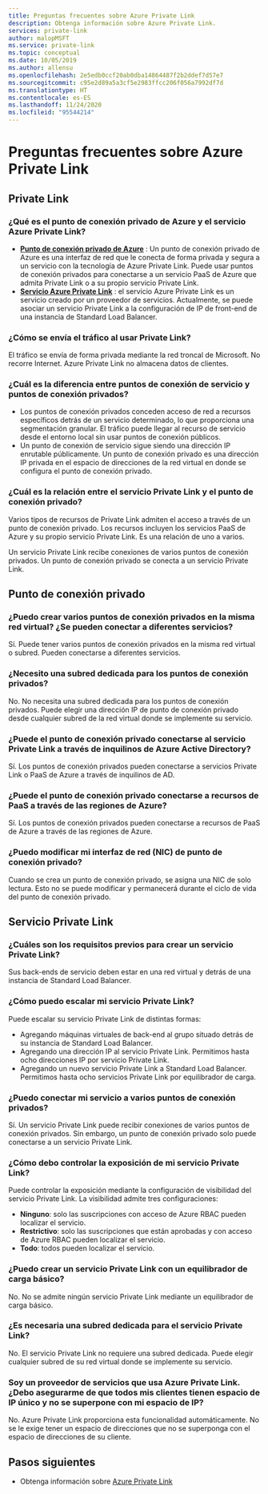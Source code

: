 ```yaml
---
title: Preguntas frecuentes sobre Azure Private Link
description: Obtenga información sobre Azure Private Link.
services: private-link
author: malopMSFT
ms.service: private-link
ms.topic: conceptual
ms.date: 10/05/2019
ms.author: allensu
ms.openlocfilehash: 2e5edb0ccf20ab0dba14864487f2b2ddef7d57e7
ms.sourcegitcommit: c95e2d89a5a3cf5e2983ffcc206f056a7992df7d
ms.translationtype: HT
ms.contentlocale: es-ES
ms.lasthandoff: 11/24/2020
ms.locfileid: "95544214"
---
```

# <a name="azure-private-link-frequently-asked-questions-faq"></a>Preguntas frecuentes sobre Azure Private Link

## <a name="private-link"></a>Private Link

### <a name="what-is-azure-private-endpoint-and-azure-private-link-service"></a>¿Qué es el punto de conexión privado de Azure y el servicio Azure Private Link?

- **[Punto de conexión privado de Azure](private-endpoint-overview.md)** : Un punto de conexión privado de Azure es una interfaz de red que le conecta de forma privada y segura a un servicio con la tecnología de Azure Private Link. Puede usar puntos de conexión privados para conectarse a un servicio PaaS de Azure que admita Private Link o a su propio servicio Private Link.
- **[Servicio Azure Private Link](private-link-service-overview.md)** : el servicio Azure Private Link es un servicio creado por un proveedor de servicios. Actualmente, se puede asociar un servicio Private Link a la configuración de IP de front-end de una instancia de Standard Load Balancer. 

### <a name="how-is-traffic-being-sent-when-using-private-link"></a>¿Cómo se envía el tráfico al usar Private Link?
El tráfico se envía de forma privada mediante la red troncal de Microsoft. No recorre Internet. Azure Private Link no almacena datos de clientes.
 
### <a name="what-is-the-difference-between-a-service-endpoints-and-a-private-endpoints"></a>¿Cuál es la diferencia entre puntos de conexión de servicio y puntos de conexión privados?
- Los puntos de conexión privados conceden acceso de red a recursos específicos detrás de un servicio determinado, lo que proporciona una segmentación granular. El tráfico puede llegar al recurso de servicio desde el entorno local sin usar puntos de conexión públicos.
- Un punto de conexión de servicio sigue siendo una dirección IP enrutable públicamente.  Un punto de conexión privado es una dirección IP privada en el espacio de direcciones de la red virtual en donde se configura el punto de conexión privado.

### <a name="what-is-the-relationship-between-private-link-service-and-private-endpoint"></a>¿Cuál es la relación entre el servicio Private Link y el punto de conexión privado?
Varios tipos de recursos de Private Link admiten el acceso a través de un punto de conexión privado. Los recursos incluyen los servicios PaaS de Azure y su propio servicio Private Link. Es una relación de uno a varios. 

Un servicio Private Link recibe conexiones de varios puntos de conexión privados. Un punto de conexión privado se conecta a un servicio Private Link.    

## <a name="private-endpoint"></a>Punto de conexión privado 
 
### <a name="can-i-create-multiple-private-endpoints-in-same-vnet-can-they-connect-to-different-services"></a>¿Puedo crear varios puntos de conexión privados en la misma red virtual? ¿Se pueden conectar a diferentes servicios? 
Sí. Puede tener varios puntos de conexión privados en la misma red virtual o subred. Pueden conectarse a diferentes servicios.  
 
### <a name="do-i-require-a-dedicated-subnet-for-private-endpoints"></a>¿Necesito una subred dedicada para los puntos de conexión privados? 
No. No necesita una subred dedicada para los puntos de conexión privados. Puede elegir una dirección IP de punto de conexión privado desde cualquier subred de la red virtual donde se implemente su servicio.  
 
### <a name="can-private-endpoint-connect-to-private-link-service-across-azure-active-directory-tenants"></a>¿Puede el punto de conexión privado conectarse al servicio Private Link a través de inquilinos de Azure Active Directory? 
Sí. Los puntos de conexión privados pueden conectarse a servicios Private Link o PaaS de Azure a través de inquilinos de AD.  
 
### <a name="can-private-endpoint-connect-to-azure-paas-resources-across-azure-regions"></a>¿Puede el punto de conexión privado conectarse a recursos de PaaS a través de las regiones de Azure?
Sí. Los puntos de conexión privados pueden conectarse a recursos de PaaS de Azure a través de las regiones de Azure.

### <a name="can-i-modify-my-private-endpoint-network-interface-nic-"></a>¿Puedo modificar mi interfaz de red (NIC) de punto de conexión privado?
Cuando se crea un punto de conexión privado, se asigna una NIC de solo lectura. Esto no se puede modificar y permanecerá durante el ciclo de vida del punto de conexión privado.

## <a name="private-link-service"></a>Servicio Private Link
 
### <a name="what-are-the-pre-requisites-for-creating-a-private-link-service"></a>¿Cuáles son los requisitos previos para crear un servicio Private Link? 
Sus back-ends de servicio deben estar en una red virtual y detrás de una instancia de Standard Load Balancer.
 
### <a name="how-can-i-scale-my-private-link-service"></a>¿Cómo puedo escalar mi servicio Private Link? 
Puede escalar su servicio Private Link de distintas formas: 
- Agregando máquinas virtuales de back-end al grupo situado detrás de su instancia de Standard Load Balancer. 
- Agregando una dirección IP al servicio Private Link. Permitimos hasta ocho direcciones IP por servicio Private Link.  
- Agregando un nuevo servicio Private Link a Standard Load Balancer. Permitimos hasta ocho servicios Private Link por equilibrador de carga.   

### <a name="can-i-connect-my-service-to-multiple-private-endpoints"></a>¿Puedo conectar mi servicio a varios puntos de conexión privados?
Sí. Un servicio Private Link puede recibir conexiones de varios puntos de conexión privados. Sin embargo, un punto de conexión privado solo puede conectarse a un servicio Private Link.  
 
### <a name="how-should-i-control-the-exposure-of-my-private-link-service"></a>¿Cómo debo controlar la exposición de mi servicio Private Link?
Puede controlar la exposición mediante la configuración de visibilidad del servicio Private Link. La visibilidad admite tres configuraciones:

- **Ninguno**: solo las suscripciones con acceso de Azure RBAC pueden localizar el servicio. 
- **Restrictivo**: solo las suscripciones que están aprobadas y con acceso de Azure RBAC pueden localizar el servicio. 
- **Todo**: todos pueden localizar el servicio. 
 
### <a name="can-i-create-a-private-link-service-with-basic-load-balancer"></a>¿Puedo crear un servicio Private Link con un equilibrador de carga básico? 
No. No se admite ningún servicio Private Link mediante un equilibrador de carga básico.
 
### <a name="is-a-dedicated-subnet-required-for-private-link-service"></a>¿Es necesaria una subred dedicada para el servicio Private Link? 
No. El servicio Private Link no requiere una subred dedicada. Puede elegir cualquier subred de su red virtual donde se implemente su servicio.   

### <a name="im-a-service-provider-using-azure-private-link-do-i-need-to-make-sure-all-my-customers-have-unique-ip-space-and-dont-overlap-with-my-ip-space"></a>Soy un proveedor de servicios que usa Azure Private Link. ¿Debo asegurarme de que todos mis clientes tienen espacio de IP único y no se superpone con mi espacio de IP? 
No. Azure Private Link proporciona esta funcionalidad automáticamente. No se le exige tener un espacio de direcciones que no se superponga con el espacio de direcciones de su cliente. 

##  <a name="next-steps"></a>Pasos siguientes

- Obtenga información sobre [Azure Private Link](private-link-overview.md)
